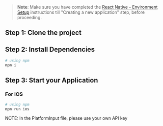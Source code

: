 >**Note**: Make sure you have completed the [React Native - Environment Setup](https://reactnative.dev/docs/environment-setup) instructions till "Creating a new application" step, before proceeding.

## Step 1: Clone the project
## Step 2: Install Dependencies
```bash
# using npm
npm i
```

## Step 3: Start your Application
### For iOS

```bash
# using npm
npm run ios
```

NOTE: In the PlatformInput file, please use your own API key
